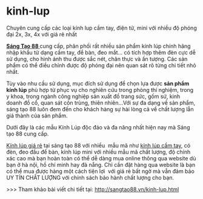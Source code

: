 # kinh-lup
Chuyên cung cấp các loại kính lup cầm tay, điện tử, mini với nhiều độ phóng đại 2x, 3x, 4x  với giá rẻ nhất

<strong><a href="http://sangtao88.vn/">Sáng Tạo 88 </a></strong>cung cấp, phân phối rất nhiều sản phẩm kính lúp chính hãng nhập khẩu từ dạng cầm tay, để bàn, đeo mắt… có tích hợp thêm đèn cực dễ sử dụng, cho hình ảnh thu được sắc nét, chân thực và ấn tượng. Các sản phẩm có thể điều chỉnh được độ phóng đại nên quan sát rõ từng chi tiết nhỏ nhất.

Tùy vào nhu cầu sử dụng, mục đích sử dụng để chọn lựa được <strong>sản phẩm kính lúp</strong> phù hợp từ phục vụ cho nghiên cứu trong phòng thí nghiệm, trong y khoa, trong ngành công nghiệp sản xuất đồ trang sức, gốm sứ, kinh doanh đồ cổ, quan sát côn trùng, thiên nhiên…Với sự đa dạng về sản phẩm, sáng tạo 88 luôn đem đến cho khách hàng sự hài lòng cả về chất lượng lẫn giá thành của sản phẩm.

Dưới đây là các mẫu Kính Lúp độc đáo và đa năng nhất hiện nay mà Sáng tạo 88 cung cấp.

<a href="http://sangtao88.vn/kinh-lup.html">Kính lúp giá rẻ</a> tại sáng tạo 88 với nhiều  mẫu mã như <a href="http://sangtao88.vn/208-kinh-lup-3x-45x-cam-tay-co-den.html">kính lúp cầm tay</a>, có đèn, đeo đầu để bàn, kính lúp mini với nhiều mẫu mã chất lượng, độ chính xác cao mà bạn hoàn toàn có thể dễ dàng mua online thông qua website dù bạn ở hà nội, hồ chí minh hay đà nẵng. Chỉ cần đặt hàng qua website là bạn có thể mua được hàng một cách tiện lợi  với giá rẻ bất ngờ mà vẫn đảm bảo UY TÍN CHẤT LƯỢNG với chính sách bảo hành chất lượng cho bạn.

&gt;&gt;&gt; Tham khảo bài viết chi tiết tại: <a href="http://sangtao88.vn/kinh-lup.html">http://sangtao88.vn/kinh-lup.html</a>

